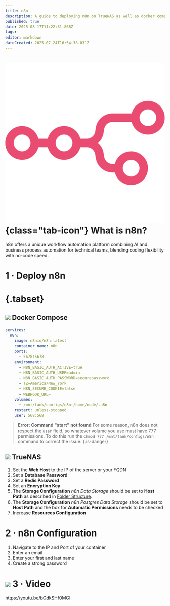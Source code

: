 ```yaml
---
title: n8n
description: A guide to deploying n8n on TrueNAS as well as docker compose
published: true
date: 2025-08-17T11:22:31.868Z
tags: 
editor: markdown
dateCreated: 2025-07-24T16:54:38.031Z
---
```


# ![](/n8n.png){class="tab-icon"} What is n8n?

n8n offers a unique workflow automation platform combining AI and business process automation for technical teams, blending coding flexibility with no-code speed.

# 1 · Deploy n8n
# {.tabset}
## <img src="/docker.png" class="tab-icon"> Docker Compose

```yaml
services:
  n8n:
    image: n8nio/n8n:latest
    container_name: n8n
    ports:
      - 5678:5678
    environment:
      - N8N_BASIC_AUTH_ACTIVE=true
      - N8N_BASIC_AUTH_USER=admin
      - N8N_BASIC_AUTH_PASSWORD=securepassword
      - TZ=America/New_York
      - N8N_SECURE_COOKIE=false
      - WEBHOOK_URL=
    volumes:
      - /mnt/tank/configs/n8n:/home/node/.n8n
    restart: unless-stopped
    user: 568:568
```
> **Error: Command "start" not found**
> For some reason, n8n does not respect the `user` field, so whatever volume you use must have 777 permissions. To do this run the `chmod 777 /mnt/tank/configs/n8n` command to correct the issue.
{.is-danger}


## <img src="/truenas.png" class="tab-icon"> TrueNAS

1. Set the **Web Host** to the IP of the server or your FQDN
1. Set a **Database Password**
1. Set a **Redis Password**
1. Set an **Encryption Key**
1. The **Storage Configuration** *n8n Data Storage* should be set to **Host Path** as described in [Folder Structure](/Folder-Structure).
1. The **Storage Configuration** *n8n Postgres Data Storage* should be set to **Host Path** and the box for **Automatic Permissions** needs to be checked
1. Increase **Resources Configuration**

# 2 · n8n Configuration

1. Navigate to the IP and Port of your container
1. Enter an email
1. Enter your first and last name
1. Create a strong password

# <img src="/youtube.png" class="tab-icon"> 3 · Video
https://youtu.be/bGdkSHf0MGI